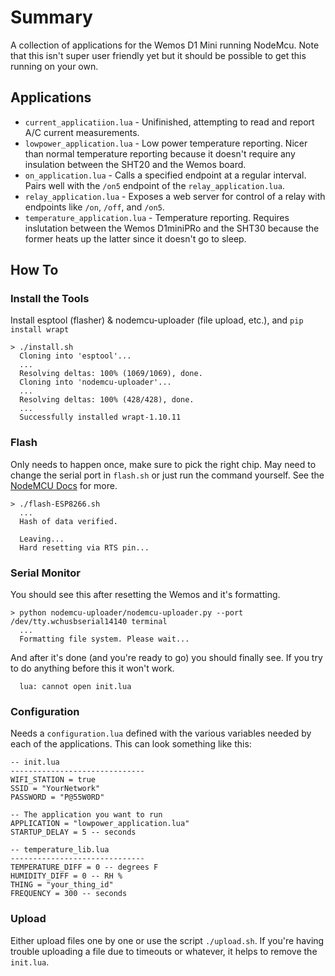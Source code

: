 # Summary
A collection of applications for the Wemos D1 Mini running NodeMcu. Note that this isn't super user friendly yet but it should be possible to get this running on your own.

## Applications
* `current_applicatiion.lua` - Unifinished, attempting to read and report A/C current measurements.
* `lowpower_application.lua` - Low power temperature reporting. Nicer than normal temperature reporting because it doesn't require any insulation between the SHT20 and the Wemos board.
* `on_application.lua` - Calls a specified endpoint at a regular interval. Pairs well with the `/on5` endpoint of the `relay_application.lua`.
* `relay_application.lua` - Exposes a web server for control of a relay with endpoints like `/on`, `/off`, and `/on5`.
* `temperature_application.lua` - Temperature reporting. Requires inslutation between the Wemos D1miniPRo and the SHT30 because the former heats up the latter since it doesn't go to sleep.

## How To

### Install the Tools
Install esptool (flasher) & nodemcu-uploader (file upload, etc.), and `pip install wrapt`
```
> ./install.sh 
  Cloning into 'esptool'...
  ...
  Resolving deltas: 100% (1069/1069), done.
  Cloning into 'nodemcu-uploader'...
  ...
  Resolving deltas: 100% (428/428), done.
  ...
  Successfully installed wrapt-1.10.11
```

### Flash
Only needs to happen once, make sure to pick the right chip. May need to change the serial port in `flash.sh` or just run the command yourself. See the [NodeMCU Docs](https://nodemcu.readthedocs.io/en/master/en/flash/#esptool) for more.
```
> ./flash-ESP8266.sh
  ...
  Hash of data verified.
  
  Leaving...
  Hard resetting via RTS pin...
```

### Serial Monitor
You should see this after resetting the Wemos and it's formatting.
```
> python nodemcu-uploader/nodemcu-uploader.py --port /dev/tty.wchusbserial14140 terminal
  ...
  Formatting file system. Please wait...
```

And after it's done (and you're ready to go) you should finally see. If you try to do anything before this it won't work.
```
  lua: cannot open init.lua
```

### Configuration
Needs a `configuration.lua` defined with the various variables needed by each of the applications. This can look something like this:
```
-- init.lua
------------------------------
WIFI_STATION = true
SSID = "YourNetwork"
PASSWORD = "P@55W0RD"

-- The application you want to run
APPLICATION = "lowpower_application.lua"
STARTUP_DELAY = 5 -- seconds

-- temperature_lib.lua
------------------------------
TEMPERATURE_DIFF = 0 -- degrees F
HUMIDITY_DIFF = 0 -- RH %
THING = "your_thing_id"
FREQUENCY = 300 -- seconds
```

### Upload
Either upload files one by one or use the script `./upload.sh`. If you're having trouble uploading a file due to timeouts or whatever, it helps to remove the `init.lua`.
